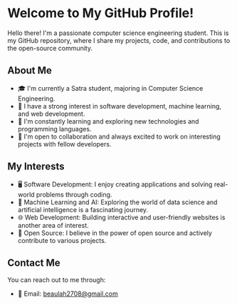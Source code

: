 # Welcome to My GitHub Profile!

Hello there! I'm a passionate computer science engineering student. This is my GitHub repository, where I share my projects, code, and contributions to the open-source community.

## About Me

- 🎓 I'm currently a Satra student, majoring in Computer Science Engineering.
- 💼 I have a strong interest in software development, machine learning, and web development.
- 🌱 I'm constantly learning and exploring new technologies and programming languages.
- 👯 I'm open to collaboration and always excited to work on interesting projects with fellow developers.

## My Interests

- 🖥️ Software Development: I enjoy creating applications and solving real-world problems through coding.
- 🤖 Machine Learning and AI: Exploring the world of data science and artificial intelligence is a fascinating journey.
- 🌐 Web Development: Building interactive and user-friendly websites is another area of interest.
- 🌟 Open Source: I believe in the power of open source and actively contribute to various projects.

## Contact Me

You can reach out to me through:

- 📧 Email: beaulah2708@gmail.com

